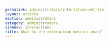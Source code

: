 ```yaml
---
permalink: administrators/interaction-metrics
layout: article
section: administrators
category: administrators
sidenav: interactions
title: What do the interaction metrics mean?
---
```

